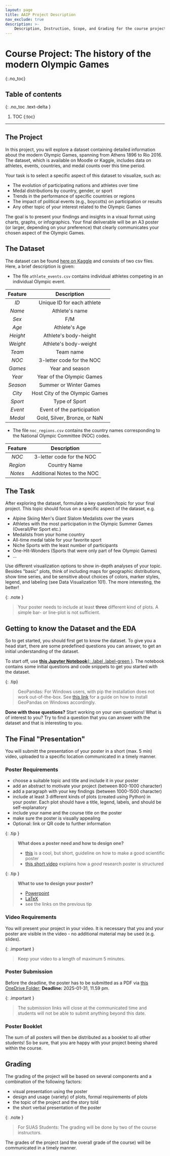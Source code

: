 ```yaml
---
layout: page
title: AAIP Project Description
nav_exclude: true
description: >-
    Description, Instruction, Scope, and Grading for the course project 
---
```


# Course Project: The history of the modern Olympic Games
{:.no_toc}

## Table of contents
{: .no_toc .text-delta }

1. TOC
{:toc}

---
## The Project
In this project, you will explore a dataset containing detailed information 
about the modern Olympic Games, spanning from Athens 1896 to Rio 2016. 
The dataset, which is available on Moodle or Kaggle, includes data on athletes, 
events, countries, and medal counts over this time period.

Your task is to select a specific aspect of this dataset to visualize, such as:

- The evolution of participating nations and athletes over time
- Medal distributions by country, gender, or sport
- Trends in the performance of specific countries or regions
- The impact of political events (e.g., boycotts) on participation or results
- Any other topic of your interest related to the Olympic Games

The goal is to present your findings and insights in a visual format using 
charts, graphs, or infographics. 
Your final deliverable will be an A3 poster (or larger, depending on your 
preference) that clearly communicates your chosen aspect of the Olympic Games.   


## The Dataset
The dataset can be found [here on Kaggle](https://www.kaggle.com/datasets/heesoo37/120-years-of-olympic-history-athletes-and-results)
and consists of two csv files.
Here, a brief description is given:

- The file `athlete_events.csv` contains individual athletes competing in an 
individual Olympic event.

| **Feature** |        **Description**         |
|:-----------:|:------------------------------:|
|    _ID_     |   Unique ID for each athlete   |
|   _Name_    |         Athlete's name         |
|    _Sex_    |              F/M               |
|    _Age_    |         Athlete's Age          |
|  _Height_   |     Athlete's body-height      |
|  _Weight_   |     Athlete's body-weight      |
|   _Team_    |           Team name            |
|    _NOC_    |   3-letter code for the NOC    |
|   _Games_   |        Year and season         |
|   _Year_    |   Year of the Olympic Games    |
|  _Season_   |     Summer or Winter Games     |
|   _City_    | Host City of the Olympic Games |
|   _Sport_   |         Type of Sport          |
|   _Event_   |   Event of the participation   |
|   _Medal_   |  Gold, Silver, Bronze, or NaN  |

- The file `noc_regions.csv` contains the country names corresponding to the
National Olympic Committee (NOC) codes.

| **Feature** |       **Description**       |
|:-----------:|:---------------------------:|
| _NOC_       | 3-letter code for the NOC   |
| _Region_    | Country Name                |
| _Notes_     | Additional Notes to the NOC |

## The Task

After exploring the dataset, formulate a key question/topic for your final project. 
This topic should focus on a specific aspect of the  dataset, e.g.

- Alpine Skiing Men's Giant Slalom Medalists over the years
- Athletes with the most participation in the Olympic Summer Games (Overall/Per Sport etc.)
- Medalists from your home country
- All-time medal table for your favorite sport
- Niche Sports with the least number of participants
- One-Hit-Wonders (Sports that were only part of few Olympic Games)
- ...

Use different visualization options to show in-depth analyses of your topic.
Besides "basic" plots, think of including maps for geographic distributions, 
show time series, and be sensitive about choices of colors, marker styles, 
legend, and labeling (see Data Visualization 101).
The more interesting, the better!

{: .note } 
> Your poster needs to include at least __three__ different kind of plots.
> A simple bar- or line-plot is not sufficient. 


## Getting to know the Dataset and the EDA
So to get started, you should first get to know the dataset.
To give you a head start, there are some predefined questions you can 
answer, to get an initial understanding of the dataset.

To start off, use
[**this Jupyter Notebook**{: .label .label-green }](../assets/course_material/notebooks/FinalProject_EDA.ipynb).
The notebook contains some initial questions and code snippets to get you
started with the dataset.

{: .tip}
> GeoPandas: For Windows users, with pip the installation does not work 
> out-of-the-box. 
> See [this link](https://towardsdatascience.com/geopandas-installation-the-easy-way-for-windows-31a666b3610f)
> for a guide on how to install GeoPandas on Windows accordingly.

**Done with those questions?** 
Start working on your own questions!
What is of interest to you? 
Try to find a question that you can answer with the dataset and that is
interesting to you.


## The Final "Presentation"
You will submitt the presentation of your poster in a short (max. 5 min) video, uploaded to a specific location communicated in a timely manner.

### Poster Requirements
- choose a suitable topic and title and include it in your poster
- add an abstract to motivate your project (between 800-1000 character)
- add a paragraph with your key findings (between 1000-1500 character)
- include at least 3 different kinds of plots (created using Python) in  
  your poster. Each plot should have a title, legend, labels, and should be 
  self-explanatory
- include your name and the course title on the poster
- make sure the poster is visually appealing
- Optional: link or QR code to further information

{: .tip }
> **What does a poster need and how to design one?**
> - [this](https://guides.nyu.edu/posters/poster-basics) is a cool, but short, guideline on how to make a good scientific poster
> - [this short video](https://www.youtube.com/watch?v=AwMFhyH7_5g) explains how a _good_ research poster is structured 

{: .tip }
> **What to use to design your poster?**
> - [Powerpoint](https://www.makesigns.com/SciPosters_Templates.aspx) 
> - [LaTeX](https://de.overleaf.com/gallery/tagged/poster)
> - see the links on the previous tip

### Video Requirements
You will present your project in your video. It is necessary that you and your poster are visible in the video - no additional material may be used (e.g. slides).

{: .important }
> Keep your video to a length of maximum 5 minutes.

### Poster Submission
Before the deadline, the poster has to be submitted as a PDF via
[this OneDrive Folder](https://plusacat-my.sharepoint.com/:f:/g/personal/martin_uray_plus_ac_at/Eiy1aLq4TW1Luey7Gd0ml6cB9-Yit0P4dvwr7V5ePzvhXQ); 
**Deadline:** 2025-01-31, 11.59 pm.

{: .important }
> The submission links will close at the communicated time and students will 
> not be able to submit anything beyond this date.

### Poster Booklet

The sum of all posters will then be distributed as a booklet to all other students!
So be sure, that you are happy with your project beeing shared within the course.


## Grading
The grading of the project will be based on several components and a
combination of the following factors:

- visual presentation using the poster
- design and usage (variety) of plots, formal requirements of plots
- the topic of the project and the story told
- the short verbal presentation of the poster

{: .note }
> For SUAS Students:
> The grading will be done by two of the course instructors. 

The grades of the project (and the overall grade of the course) will be 
communicated in a timely manner.
